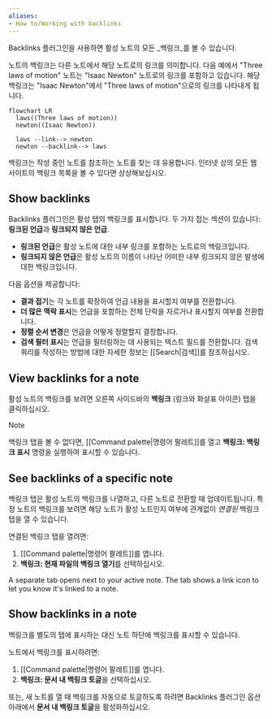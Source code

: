 ```yaml
---
aliases: 
- How to/Working with backlinks
---
```


Backlinks 플러그인을 사용하면 활성 노트의 모든 _백링크_를 볼 수 있습니다.

노트의 백링크는 다른 노트에서 해당 노트로의 링크를 의미합니다. 다음 예에서 "Three laws of motion" 노트는 "Isaac Newton" 노트로의 링크를 포함하고 있습니다. 해당 백링크는 "Isaac Newton"에서 "Three laws of motion"으로의 링크를 나타내게 됩니다.

```mermaid
flowchart LR
  laws((Three laws of motion))
  newton((Isaac Newton))

  laws --link--> newton
  newton --backlink--> laws
```

백링크는 작성 중인 노트를 참조하는 노트를 찾는 데 유용합니다. 인터넷 상의 모든 웹 사이트의 백링크 목록을 볼 수 있다면 상상해보십시오.

## Show backlinks

Backlinks 플러그인은 활성 탭의 백링크를 표시합니다. 두 가지 접는 섹션이 있습니다: **링크된 언급**과 **링크되지 않은 언급**.

- **링크된 언급**은 활성 노트에 대한 내부 링크를 포함하는 노트로의 백링크입니다.
- **링크되지 않은 언급**은 활성 노트의 이름이 나타난 어떠한 내부 링크되지 않은 발생에 대한 백링크입니다.

다음 옵션을 제공합니다:

- **결과 접기**는 각 노트를 확장하여 언급 내용을 표시할지 여부를 전환합니다.
- **더 많은 맥락 표시**는 언급을 포함하는 전체 단락을 자르거나 표시할지 여부를 전환합니다.
- **정렬 순서 변경**은 언급을 어떻게 정렬할지 결정합니다.
- **검색 필터 표시**는 언급을 필터링하는 데 사용되는 텍스트 필드를 전환합니다. 검색 쿼리를 작성하는 방법에 대한 자세한 정보는 [[Search|검색]]를 참조하십시오.

## View backlinks for a note

활성 노트의 백링크를 보려면 오른쪽 사이드바의 **백링크** (링크와 화살표 아이콘) 탭을 클릭하십시오.

> [!note]
> 백링크 탭을 볼 수 없다면, [[Command palette|명령어 팔레트]]를 열고 **백링크: 백링크 표시** 명령을 실행하여 표시할 수 있습니다.

## See backlinks of a specific note

백링크 탭은 활성 노트의 백링크를 나열하고, 다른 노트로 전환할 때 업데이트됩니다. 특정 노트의 백링크를 보려면 해당 노트가 활성 노트인지 여부에 관계없이 _연결된_ 백링크 탭을 열 수 있습니다.

연결된 백링크 탭을 열려면:

1. [[Command palette|명령어 팔레트]]를 엽니다.
2. **백링크: 현재 파일의 백링크 열기**를 선택하십시오.

A separate tab opens next to your active note. The tab shows a link icon to let you know it's linked to a note.

## Show backlinks in a note

백링크를 별도의 탭에 표시하는 대신 노트 하단에 백링크를 표시할 수 있습니다.

노트에서 백링크를 표시하려면:

1. [[Command palette|명령어 팔레트]]를 엽니다.
2. **백링크: 문서 내 백링크 토글**을 선택하십시오.

또는, 새 노트를 열 때 백링크를 자동으로 토글하도록 하려면 Backlinks 플러그인 옵션 아래에서 **문서 내 백링크 토글**을 활성화하십시오.
